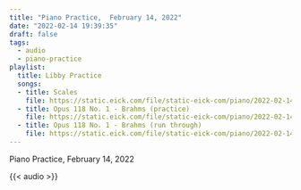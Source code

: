 ```yaml
---
title: "Piano Practice,  February 14, 2022"
date: "2022-02-14 19:39:35"
draft: false
tags:
  - audio
  - piano-practice
playlist:
  title: Libby Practice
  songs:
  - title: Scales
    file: https://static.eick.com/file/static-eick-com/piano/2022-02-14-001.mp3
  - title: Opus 118 No. 1 - Brahms (practice)
    file: https://static.eick.com/file/static-eick-com/piano/2022-02-14-002.mp3
  - title: Opus 118 No. 1 - Brahms (run through)
    file: https://static.eick.com/file/static-eick-com/piano/2022-02-14-003.mp3
---
```

Piano Practice, February 14, 2022

<!--more-->

{{< audio >}}

